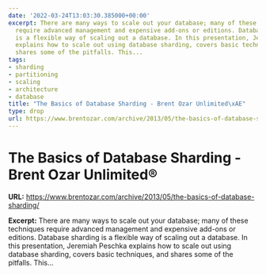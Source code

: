```yaml
---
date: '2022-03-24T13:03:30.385000+00:00'
excerpt: There are many ways to scale out your database; many of these techniques
  require advanced management and expensive add-ons or editions. Database sharding
  is a flexible way of scaling out a database. In this presentation, Jeremiah Peschka
  explains how to scale out using database sharding, covers basic techniques, and
  shares some of the pitfalls. This...
tags:
- sharding
- partitioning
- scaling
- architecture
- database
title: "The Basics of Database Sharding - Brent Ozar Unlimited\xAE"
type: drop
url: https://www.brentozar.com/archive/2013/05/the-basics-of-database-sharding/
---
```


# The Basics of Database Sharding - Brent Ozar Unlimited®

**URL:** https://www.brentozar.com/archive/2013/05/the-basics-of-database-sharding/

**Excerpt:** There are many ways to scale out your database; many of these techniques require advanced management and expensive add-ons or editions. Database sharding is a flexible way of scaling out a database. In this presentation, Jeremiah Peschka explains how to scale out using database sharding, covers basic techniques, and shares some of the pitfalls. This...
